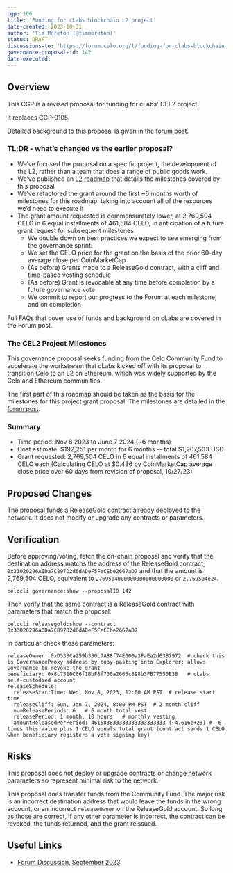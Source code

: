```yaml
---
cgp: 106
title: 'Funding for cLabs blockchain L2 project'
date-created: 2023-10-31
author: 'Tim Moreton (@timmoreton)'
status: DRAFT
discussions-to: 'https://forum.celo.org/t/funding-for-clabs-blockchain-public-goods-work/6569/19'
governance-proposal-id: 142
date-executed:
---
```


## Overview

This CGP is a revised proposal for funding for cLabs' CEL2 project.

It replaces CGP-0105. 

Detailed background to this proposal is given in the [forum post](https://forum.celo.org/t/funding-for-clabs-blockchain-public-goods-work/6569/19).

### TL;DR - what’s changed vs the earlier proposal?

* We’ve focused the proposal on a specific project, the development of the L2, rather than a team that does a range of public goods work.
* We’ve published an [L2 roadmap](https://forum.celo.org/t/cel2-roadmap-update/6815) that details the milestones covered by this proposal
* We’ve refactored the grant around the first ~6 months worth of milestones for this roadmap, taking into account all of the resources we’d need to execute it
* The grant amount requested is commensurately lower, at 2,769,504 CELO in 6 equal installments of 461,584 CELO, in anticipation of a future grant request for subsequent milestones
  * We double down on best practices we expect to see emerging from the governance sprint:
  * We set the CELO price for the grant on the basis of the prior 60-day average close per CoinMarketCap
  * (As before) Grants made to a ReleaseGold contract, with a cliff and time-based vesting schedule
  * (As before) Grant is revocable at any time before completion by a future governance vote
  * We commit to report our progress to the Forum at each milestone, and on completion


Full FAQs that cover use of funds and background on cLabs are covered in the Forum post.

### The CEL2 Project Milestones

This governance proposal seeks funding from the Celo Community Fund to accelerate the workstream that cLabs kicked off with its proposal to transition Celo to an L2 on Ethereum, which was widely supported by the Celo and Ethereum communities.

The first part of this roadmap should be taken as the basis for the milestones for this project grant proposal. The milestones are detailed in the [forum post](https://forum.celo.org/t/funding-for-clabs-blockchain-public-goods-work/6569/19).

### Summary

* Time period: Nov 8 2023 to June 7 2024 (~6 months)
* Cost estimate: $192,251 per month for 6 months -- total $1,207,503 USD
* Grant requested: 2,769,504 CELO in 6 equal installments of 461,584 CELO each (Calculating CELO at $0.436 by CoinMarketCap average close price over 60 days from revision of proposal, 10/27/23)

## Proposed Changes

The proposal funds a ReleaseGold contract already deployed to the network. It does not modify or upgrade any contracts or parameters.

## Verification

Before approving/voting, fetch the on-chain proposal and verify that the destination address matchs the address of the ReleaseGold contract, `0x33020296A0Da7C897D2d6dADeF5FeCEbe2667aD7` and that the amount is 2,769,504 CELO, equivalent to `2769504000000000000000000` or `2.769504e24`.

```celocli governance:show --proposalID 142```

Then verify that the same contract is a ReleaseGold contract with parameters that match the proposal:

```celocli releasegold:show --contract  0x33020296A0Da7C897D2d6dADeF5FeCEbe2667aD7```

In particular check these parameters:

```
releaseOwner: 0xD533Ca259b330c7A88f74E000a3FaEa2d63B7972  # check this is GovernanceProxy address by copy-pasting into Explorer: allows Governance to revoke the grant
beneficiary: 0x8c7510C66f1BbF8f700a2665c898b3FB77550E38   # cLabs self-custodied account
releaseSchedule:
  releaseStartTime: Wed, Nov 8, 2023, 12:00 AM PST  # release start time
  releaseCliff: Sun, Jan 7, 2024, 8:00 PM PST  # 2 month cliff
  numReleasePeriods: 6   # 6 month total vest
  releasePeriod: 1 month, 10 hours   # monthly vesting
  amountReleasedPerPeriod: 461583833333333333333333 (~4.616e+23) #  6 times this value plus 1 CELO equals total grant (contract sends 1 CELO when beneficiary registers a vote signing key)
```

## Risks

This proposal does not deploy or upgrade contracts or change network parameters so represent minimal risk to the network. 

This proposal does transfer funds from the Community Fund.  The major risk is an incorrect destination address that would leave the funds in the wrong account, or an incorrect `releaseOwner` on the ReleaseGold account. So long as those are correct, if any other parameter is incorrect, the contract can be revoked, the funds returned, and the grant reissued. 

## Useful Links

* [Forum Discussion, September 2023](https://forum.celo.org/t/funding-for-clabs-blockchain-public-goods-work/6569)
